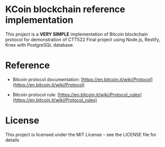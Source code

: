 # KCoin blockchain reference implementation

This project is a **VERY SIMPLE** implementation of Bitcoin blockchain protocol for demonstration of CTT522 Final project using Node.js, Restify, Knex with PostgreSQL database.

# Reference

* Bitcoin protocol documentation: [https://en.bitcoin.it/wiki/Protocol](https://en.bitcoin.it/wiki/Protocol)

* Bitcoin protocol rule: [https://en.bitcoin.it/wiki/Protocol_rules](https://en.bitcoin.it/wiki/Protocol_rules)

# License

This project is licensed under the MIT License - see the LICENSE file for details
